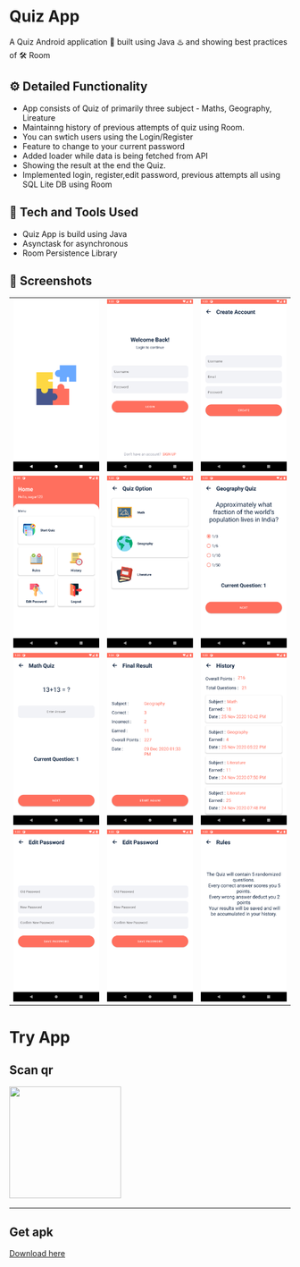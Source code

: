 # Quiz App
A Quiz Android application 📱 built using Java ♨️ and showing best practices of 🛠️ Room

## ⚙️ Detailed Functionality
* App consists of Quiz of primarily three subject - Maths, Geography, Lireature
* Maintainng history of previous attempts of quiz using Room.
* You can swtich users using the Login/Register
* Feature to change to your current password
* Added loader while data is being fetched from API
* Showing the result at the end the Quiz.
* Implemented login, register,edit password, previous attempts all using SQL Lite DB using Room 

## 🚀 Tech and Tools Used

* Quiz App is build using Java
* Asynctask for asynchronous
* Room Persistence Library

## 📸 Screenshots

||||
|:----------------------------------------:|:-----------------------------------------:|:-----------------------------------------: |
| ![Imgur](screenshots/0.png) | ![Imgur](screenshots/1.png) | ![Imgur](screenshots/2.png) |
| ![Imgur](screenshots/3.png) | ![Imgur](screenshots/4.png) | ![Imgur](screenshots/5.png) |
| ![Imgur](screenshots/6.png) | ![Imgur](screenshots/7.png) | ![Imgur](screenshots/8.png) |
| ![Imgur](screenshots/9.png) | ![Imgur](screenshots/9.png) | ![Imgur](screenshots/10.png) |

# Try App

 ## Scan qr
 <img src="https://raw.githubusercontent.com/pikachu404/Quiz-App/master/screenshots/qr.png"
width="200" height="200"> 

___

## Get apk
[Download here](https://raw.githubusercontent.com/pikachu404/Quiz-App/master/app/release/app-release.apk)
